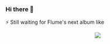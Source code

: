 ### Hi there 👋

<!--
**kkumar30/kkumar30** is a ✨ _special_ ✨ repository because its `README.md` (this file) appears on your GitHub profile.

Here are some ideas to get you started:

- 🔭 I’m currently working on ...
- 🌱 I’m currently learning ...
- 👯 I’m looking to collaborate on ...
- 🤔 I’m looking for help with ...
- 💬 Ask me about Django
- 📫 How to reach me: ...
- 😄 Pronouns: ...
 ⚡ Fun fact: 
-->
 ⚡ Still waiting for Flume's next album like 

<div align="center">
	<a href="https://www.youtube.com/watch?v=2i47sGIurnA&list=OLAK5uy_mebYgGjMINiO11XqdRUSOHf7i30KuJ4Ns&index=2">
		<img src="https://i.ytimg.com/an_webp/ERFYhd3eWP8/mqdefault_6s.webp?du=3000&sqp=CPy2wJAG&rs=AOn4CLA5_stgWVs9ZukOQ5rX77tn4g1ryw">
	</a>
</div>
